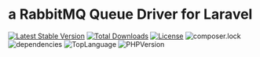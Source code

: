 # a RabbitMQ Queue Driver for Laravel

[![Latest Stable Version](https://poser.pugx.org/luuray/homesrv/v/stable)](https://packagist.org/packages/luuray/rabbitmq-laravel)
[![Total Downloads](https://poser.pugx.org/luuray/homesrv/downloads)](https://packagist.org/packages/luuray/rabbitmq-laravel)
[![License](https://poser.pugx.org/luuray/homesrv/license)](https://packagist.org/packages/luuray/rabbitmq-laravel)
![composer.lock](https://poser.pugx.org/luuray/rabbitmq-laravel/composerlock)
![dependencies](https://img.shields.io/librariesio/github/luuray/rabbitmq-laravel.svg)
![TopLanguage](https://img.shields.io/github/languages/top/luuray/rabbitmq-laravel.svg)
![PHPVersion](https://img.shields.io/packagist/php-v/luuray/rabbitmq-laravel.svg)
